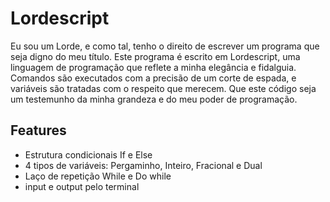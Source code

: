 # Lordescript

Eu sou um Lorde, e como tal, tenho o direito de escrever um programa que seja digno
do meu título. Este programa é escrito em Lordescript, uma linguagem de programação
que reflete a minha elegância e fidalguia. Comandos são executados com a precisão de
um corte de espada, e variáveis são tratadas com o respeito que merecem. Que este
código seja um testemunho da minha grandeza e do meu poder de programação.

## Features

- Estrutura condicionais If e Else
- 4 tipos de variáveis: Pergaminho, Inteiro, Fracional e Dual
- Laço de repetição While e Do while
- input e output pelo terminal
